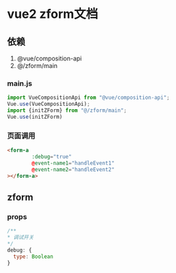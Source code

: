 # vue2 zform文档



## 依赖

1. @vue/composition-api
2. @/zform/main

### main.js

```javascript
import VueCompositionApi from "@vue/composition-api";
Vue.use(VueCompositionApi);
import {initZForm} from "@/zform/main";
Vue.use(initZForm)
```

### 页面调用

```html
<form-a 
        :debug="true"  
        @event-name1="handleEvent1"
        @event-name2="handleEvent2"
></form-a>
```

## zform

### props

```javascript
/**
* 调试开关
*/
debug: {
  type: Boolean
}
``` 
